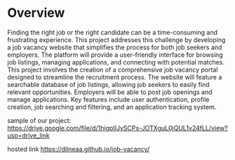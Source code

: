 # Overview
Finding the right job or the right candidate can be a time-consuming and frustrating experience.  This project addresses this challenge by developing a job vacancy website that simplifies the process for both job seekers and employers.  The platform will provide a user-friendly interface for browsing job listings, managing applications, and connecting with potential matches.
      This project involves the creation of a comprehensive job vacancy portal designed to streamline the recruitment process.  The website will feature a searchable database of job listings, allowing job seekers to easily find relevant opportunities.  Employers will be able to post job openings and manage applications.  Key features include user authentication, profile creation, job searching and filtering, and an application tracking system.

sample of our project:  
https://drive.google.com/file/d/1higpIIJySCPs-JOTXguL0jQUL1v24fLL/view?usp=drive_link

hosted link
https://dilneaa.github.io/job-vacancy/
